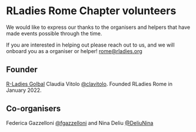 # RLadies Rome Chapter volunteers
We would like to express our thanks to the organisers and helpers that have made events possible through the time.

If you are interested in helping out please reach out to us, and we will onboard you as a organiser or helper! rome@rladies.org

## Founder
[R-Ladies Golbal](https://twitter.com/RLadiesGlobal) Claudia Vitolo [@clavitolo](https://twitter.com/clavitolo). Founded RLadies Rome in January 2022.

## Co-organisers
Federica Gazzelloni [@fgazzelloni](https://twitter.com/FGazzelloni) and Nina Deliu [@DeliuNina](https://twitter.com/DeliuNina)
